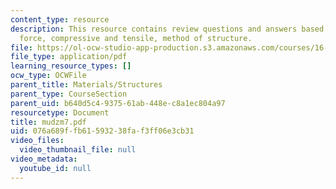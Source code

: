```yaml
---
content_type: resource
description: This resource contains review questions and answers based on moment,
  force, compressive and tensile, method of structure.
file: https://ol-ocw-studio-app-production.s3.amazonaws.com/courses/16-01-unified-engineering-i-ii-iii-iv-fall-2005-spring-2006/076a689ffb61593238faf3ff06e3cb31_mudzm7.pdf
file_type: application/pdf
learning_resource_types: []
ocw_type: OCWFile
parent_title: Materials/Structures
parent_type: CourseSection
parent_uid: b640d5c4-9375-61ab-448e-c8a1ec804a97
resourcetype: Document
title: mudzm7.pdf
uid: 076a689f-fb61-5932-38fa-f3ff06e3cb31
video_files:
  video_thumbnail_file: null
video_metadata:
  youtube_id: null
---
```

